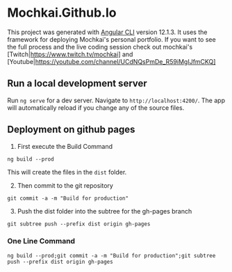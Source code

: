 # Mochkai.Github.Io

This project was generated with [Angular CLI](https://github.com/angular/angular-cli) version 12.1.3.
It uses the framework for deploying Mochkai's personal portfolio.
If you want to see the full process and the live coding session check out mochkai's [Twitch|https://www.twitch.tv/mochkai] and [Youtube|https://youtube.com/channel/UCdNQsPmDe_R59iMgIJfmCKQ]

## Run a local development server

Run `ng serve` for a dev server. Navigate to `http://localhost:4200/`. The app will automatically reload if you change any of the source files.

## Deployment on github pages

1. First execute the Build Command
```
ng build --prod
```
This will create the files in the `dist` folder.

2. Then commit to the git repository
```
git commit -a -m "Build for production"
```

3. Push the dist folder into the subtree for the gh-pages branch
```
git subtree push --prefix dist origin gh-pages
```

### One Line Command
```
ng build --prod;git commit -a -m "Build for production";git subtree push --prefix dist origin gh-pages
```
